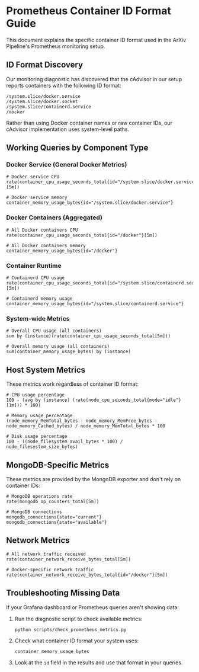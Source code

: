 # Prometheus Container ID Format Guide

This document explains the specific container ID format used in the ArXiv Pipeline's Prometheus monitoring setup.

## ID Format Discovery

Our monitoring diagnostic has discovered that the cAdvisor in our setup reports containers with the following ID format:

```
/system.slice/docker.service
/system.slice/docker.socket
/system.slice/containerd.service
/docker
```

Rather than using Docker container names or raw container IDs, our cAdvisor implementation uses system-level paths.

## Working Queries by Component Type

### Docker Service (General Docker Metrics)

```promql
# Docker service CPU
rate(container_cpu_usage_seconds_total{id="/system.slice/docker.service"}[5m])

# Docker service memory
container_memory_usage_bytes{id="/system.slice/docker.service"}
```

### Docker Containers (Aggregated)

```promql
# All Docker containers CPU
rate(container_cpu_usage_seconds_total{id="/docker"}[5m])

# All Docker containers memory
container_memory_usage_bytes{id="/docker"}
```

### Container Runtime

```promql
# Containerd CPU usage
rate(container_cpu_usage_seconds_total{id="/system.slice/containerd.service"}[5m])

# Containerd memory usage
container_memory_usage_bytes{id="/system.slice/containerd.service"}
```

### System-wide Metrics

```promql
# Overall CPU usage (all containers)
sum by (instance)(rate(container_cpu_usage_seconds_total[5m]))

# Overall memory usage (all containers)
sum(container_memory_usage_bytes) by (instance)
```

## Host System Metrics

These metrics work regardless of container ID format:

```promql
# CPU usage percentage
100 - (avg by (instance) (rate(node_cpu_seconds_total{mode="idle"}[1m])) * 100)

# Memory usage percentage
(node_memory_MemTotal_bytes - node_memory_MemFree_bytes - node_memory_Cached_bytes) / node_memory_MemTotal_bytes * 100

# Disk usage percentage 
100 - ((node_filesystem_avail_bytes * 100) / node_filesystem_size_bytes)
```

## MongoDB-Specific Metrics

These metrics are provided by the MongoDB exporter and don't rely on container IDs:

```promql
# MongoDB operations rate
rate(mongodb_op_counters_total[5m])

# MongoDB connections
mongodb_connections{state="current"}
mongodb_connections{state="available"}
```

## Network Metrics

```promql
# All network traffic received
rate(container_network_receive_bytes_total[5m])

# Docker-specific network traffic
rate(container_network_receive_bytes_total{id="/docker"}[5m])
```

## Troubleshooting Missing Data

If your Grafana dashboard or Prometheus queries aren't showing data:

1. Run the diagnostic script to check available metrics:
   ```bash
   python scripts/check_prometheus_metrics.py
   ```

2. Check what container ID format your system uses:
   ```promql
   container_memory_usage_bytes
   ```

3. Look at the `id` field in the results and use that format in your queries.
